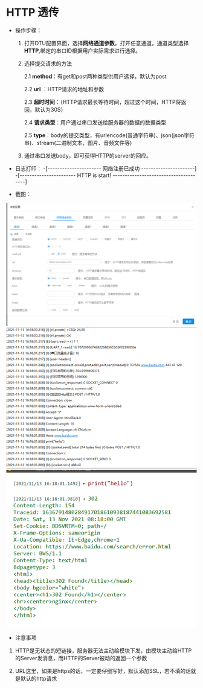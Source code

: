# HTTP 透传

* 操作步骤：
  1.  打开DTU配置界面，选择**网络通道参数**，打开任意通道，通道类型选择**HTTP**,绑定的串口ID根据用户实际需求进行选择。
   
  2.  选择提交请求的方法
   
      2.1 **method**：有get和post两种类型供用户选择，默认为post

      2.2 **url** ：HTTP请求的地址和参数

      2.3 **超时时间**：（HTTP请求最长等待时间，超过这个时间，HTTP将返回，默认为30S） 

      2.4 **请求类型**：用户通过串口发送给服务器的数据的数据类型

      2.5 **type**：body的提交类型，有urlencode(普通字符串)、json(json字符串)、stream(二进制文本，图片、音频文件等)

  3. 通过串口发送body，即可获得HTTP的server的回应。 
* 日志打印：
-[---------------------- 网络注册已成功 ----------------------]
-[----------------------- HTTP is start! --------------------------------------]

* 截图：

![HTTP配置](img/HTTP配置.png)
![HTTP交互1](img/HTTP交互1.png)
![HTTP交互2](img/HTTP交互2.png)

* 注意事项

1. HTTP是无状态的短链接，服务器无法主动给模块下发，由模块主动给HTTP的Server发消息，而HTTP的Server被动的返回一个参数

2. URL这里，如果是https的话，一定要仔细写好，默认添加SSL，若不填的话就是默认的http请求
